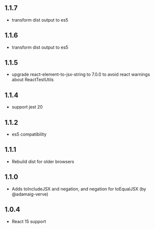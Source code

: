 ## 1.1.7

* transform dist output to es5

## 1.1.6

* transform dist output to es5

## 1.1.5

* upgrade react-element-to-jsx-string to 7.0.0 to avoid react warnings about ReactTestUtils

## 1.1.4

* support jest 20

## 1.1.2

* es5 compatibility

## 1.1.1

* Rebuild dist for older browsers

## 1.1.0

* Adds toIncludeJSX and negation, and negation for toEqualJSX (by @adamaig-verve)

## 1.0.4

* React 15 support
